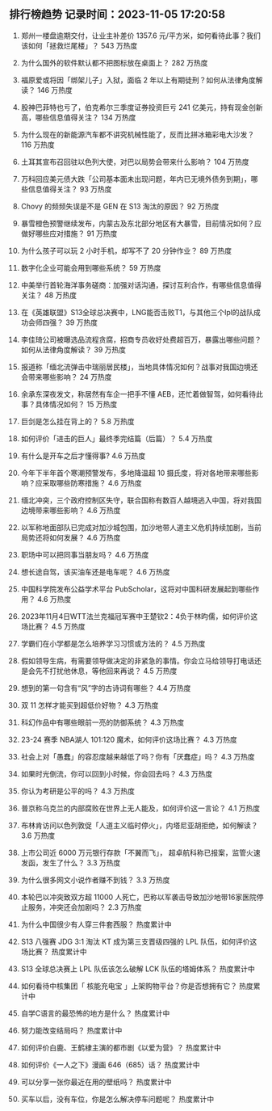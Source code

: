
## 排行榜趋势 记录时间：2023-11-05 17:20:58
  
  1. 郑州一楼盘逾期交付，让业主补差价 1357.6 元/平方米，如何看待此事？我们该如何「拯救烂尾楼」？ 543 万热度
    
  2. 为什么国外的软件默认都不把图标放在桌面上？ 282 万热度
    
  3. 福原爱或将因「绑架儿子」入狱，面临 2 年以上有期徒刑？如何从法律角度解读？ 146 万热度
    
  4. 股神巴菲特也亏了，伯克希尔三季度证券投资巨亏 241 亿美元，持有现金创新高，哪些信息值得关注？ 134 万热度
    
  5. 为什么现在的新能源汽车都不讲究机械性能了，反而比拼冰箱彩电大沙发？ 116 万热度
    
  6. 土耳其宣布召回驻以色列大使，对巴以局势会带来什么影响？ 104 万热度
    
  7. 万科回应美元债大跌「公司基本面未出现问题，年内已无境外债务到期」，哪些信息值得关注？ 93 万热度
    
  8. Chovy 的频频失误是不是 GEN 在 S13 淘汰的原因？ 92 万热度
    
  9. 暴雪橙色预警继续发布，内蒙古及东北部分地区有大暴雪，目前情况如何？应做好哪些应对措施？ 91 万热度
    
  10. 为什么孩子可以玩 2 小时手机，却写不了 20 分钟作业？ 89 万热度
    
  11. 数字化企业可能会用到哪些系统？ 59 万热度
    
  12. 中美举行首轮海洋事务磋商：加强对话沟通，探讨互利合作，有哪些信息值得关注？ 48 万热度
    
  13. 在《英雄联盟》S13全球总决赛中，LNG能否击败T1，与其他三个lpl的战队成功会师四强？ 39 万热度
    
  14. 李佳琦公司被曝选品流程贪腐，招商专员收好处费超百万，暴露出哪些问题？如何从法律角度解读？ 39 万热度
    
  15. 报道称「缅北流弹击中瑞丽居民楼」，当地具体情况如何？战事对我国边境还会带来哪些影响？ 24 万热度
    
  16. 余承东深夜发文，称居然有车企一把手不懂 AEB，还忙着做智驾，如何看待此事？具体情况如何？ 15 万热度
    
  17. 巨剑是怎么挂在背上的？ 5.8 万热度
    
  18. 如何评价「进击的巨人」最终季完结篇（后篇）？ 5.4 万热度
    
  19. 有什么是开车之后才懂得事? 4.6 万热度
    
  20. 今年下半年首个寒潮预警发布，多地降温超 10 摄氏度，将对各地带来哪些影响？应采取哪些防寒措施？ 4.6 万热度
    
  21. 缅北冲突，三个政府控制区失守，联合国称有数百人越境逃入中国，将对我国边境带来哪些影响？ 4.6 万热度
    
  22. 以军称地面部队已完成对加沙城包围，加沙地带人道主义危机持续加剧，当前局势还将如何发展？ 4.6 万热度
    
  23. 职场中可以把同事当朋友吗？ 4.6 万热度
    
  24. 想长途自驾，该买油车还是电车呢？ 4.6 万热度
    
  25. 中国科学院发布公益学术平台 PubScholar，这将对中国科研发展起到哪些作用？ 4.6 万热度
    
  26. 2023年11月4日WTT法兰克福冠军赛中王楚钦2：4负于林昀儒，如何评价这场比赛？ 4.5 万热度
    
  27. 学霸们在小学都是怎么培养学习习惯或方法的？ 4.5 万热度
    
  28. 假如领导生病，有需要领导做决定的非紧急的事情。你会立马给领导打电话还是会先不打扰他休息，等他回来再说？ 4.5 万热度
    
  29. 想到的第一句含有“风”字的古诗词有哪些？ 4.4 万热度
    
  30. 双 11 怎样才能买到超低价好物？ 4.3 万热度
    
  31. 科幻作品中有哪些眼前一亮的防御系统？ 4.3 万热度
    
  32. 23-24 赛季 NBA湖人 101:120 魔术，如何评价这场比赛？ 4.3 万热度
    
  33. 社会上对「愚蠢」的容忍度越来越低了吗？你有「厌蠢症」吗？ 4.3 万热度
    
  34. 如果时光倒流，你可以回到小时候，你会回去吗？ 4.3 万热度
    
  35. 你认为考研是公平的吗？ 4.3 万热度
    
  36. 普京称乌克兰的内部腐败在世界上无人能及，如何评价这一言论？ 4.1 万热度
    
  37. 布林肯访问以色列敦促「人道主义临时停火」，内塔尼亚胡拒绝，如何解读？ 3.6 万热度
    
  38. 上市公司近 6000 万元银行存款「不翼而飞」， 超卓航科称已报案，监管火速发函，发生了什么？ 3.3 万热度
    
  39. 为什么很多网文小说作者赚不到钱？ 3.3 万热度
    
  40. 本轮巴以冲突致双方超 11000 人死亡，巴称以军袭击导致加沙地带16家医院停止服务，冲突还会加剧吗？ 2.3 万热度
    
  41. 为什么中国很少有人穿三件套西服？ 热度累计中
    
  42. S13 八强赛 JDG 3:1 淘汰 KT 成为第三支晋级四强的 LPL 队伍，如何评价这场比赛？ 热度累计中
    
  43. S13 全球总决赛上 LPL 队伍该怎么破解 LCK 队伍的塔姆体系？ 热度累计中
    
  44. 如何看待中核集团「 核能充电宝 」上架购物平台？你是否想拥有它？ 热度累计中
    
  45. 自学C语言的最恐怖的地方是什么？ 热度累计中
    
  46. 努力能改变结局吗？ 热度累计中
    
  47. 如何评价白鹿、王鹤棣主演的都市剧《以爱为营》？ 热度累计中
    
  48. 如何评价《一人之下》漫画 646（685）话？ 热度累计中
    
  49. 可以分享一张你最近在用的壁纸吗？ 热度累计中
    
  50. 买车以后，没有车位，你是怎么解决停车问题呢？ 热度累计中
    